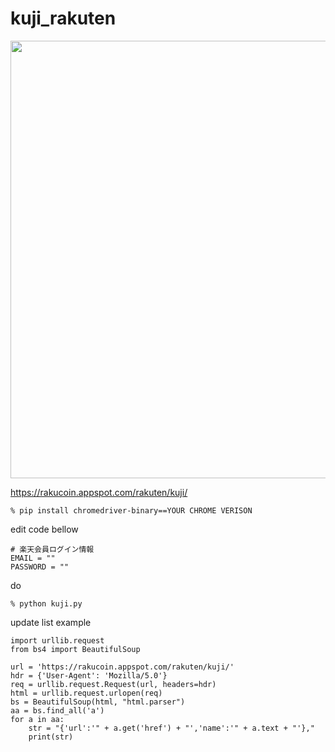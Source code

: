 # kuji_rakuten

<img width="700" src="https://user-images.githubusercontent.com/6063541/151690517-b09bb461-5d65-40a5-ab75-25c1dea069cb.png">


https://rakucoin.appspot.com/rakuten/kuji/

```
% pip install chromedriver-binary==YOUR CHROME VERISON
```

edit code bellow

```
# 楽天会員ログイン情報
EMAIL = ""
PASSWORD = ""
```

do

```
% python kuji.py
```

update list example

```
import urllib.request
from bs4 import BeautifulSoup

url = 'https://rakucoin.appspot.com/rakuten/kuji/'
hdr = {'User-Agent': 'Mozilla/5.0'}
req = urllib.request.Request(url, headers=hdr)
html = urllib.request.urlopen(req)
bs = BeautifulSoup(html, "html.parser")
aa = bs.find_all('a')
for a in aa:
    str = "{'url':'" + a.get('href') + "','name':'" + a.text + "'},"
    print(str)

```

